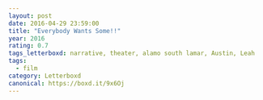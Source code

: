 ```yaml
---
layout: post 
date: 2016-04-29 23:59:00
title: "Everybody Wants Some!!"
year: 2016
rating: 0.7
tags_letterboxd: narrative, theater, alamo south lamar, Austin, Leah
tags:
  - film
category: Letterboxd
canonical: https://boxd.it/9x6Oj
---
```

